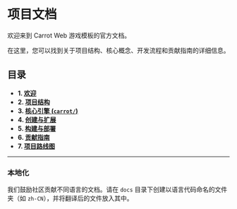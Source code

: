 # 项目文档

欢迎来到 Carrot Web 游戏模板的官方文档。

在这里，您可以找到关于项目结构、核心概念、开发流程和贡献指南的详细信息。

## 目录

*   **1. [欢迎](./01-introduction.md)**
*   **2. [项目结构](./02-project-structure.md)**
*   **3. [核心引擎 (`carrot/`)](./03-core-engine.md)**
*   **4. [创建与扩展](./04-creation-and-extension.md)**
*   **5. [构建与部署](./05-build-and-deploy.md)**
*   **6. [贡献指南](./06-contributing.md)**
*   **7. [项目路线图](./ROADMAP.md)**

---

### 本地化

我们鼓励社区贡献不同语言的文档。请在 `docs` 目录下创建以语言代码命名的文件夹（如 `zh-CN`），并将翻译后的文件放入其中。 